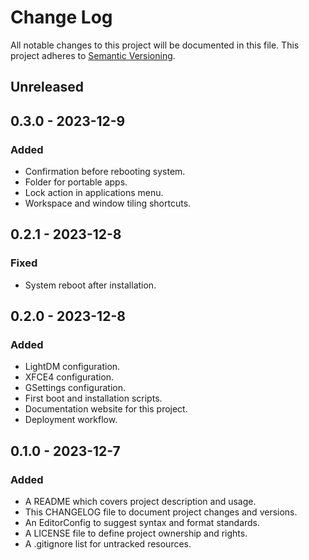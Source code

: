# Change Log

All notable changes to this project will be documented in this file. This
project adheres to [Semantic Versioning](http://semver.org).

## Unreleased

## 0.3.0 - 2023-12-9

### Added

  - Confirmation before rebooting system.
  - Folder for portable apps.
  - Lock action in applications menu.
  - Workspace and window tiling shortcuts.

## 0.2.1 - 2023-12-8

### Fixed

  - System reboot after installation.

## 0.2.0 - 2023-12-8

### Added

  - LightDM configuration.
  - XFCE4 configuration.
  - GSettings configuration.
  - First boot and installation scripts.
  - Documentation website for this project.
  - Deployment workflow.

## 0.1.0 - 2023-12-7

### Added

  - A README which covers project description and usage.
  - This CHANGELOG file to document project changes and versions.
  - An EditorConfig to suggest syntax and format standards.
  - A LICENSE file to define project ownership and rights.
  - A .gitignore list for untracked resources.
